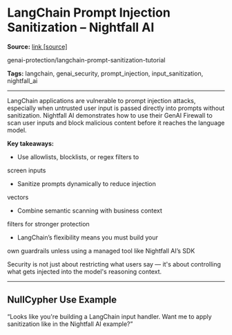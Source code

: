 # LangChain Prompt Injection Sanitization – Nightfall AI

**Source:** [link [source]]( https://help.nightfall.ai/nightfall-firewall-for-ai/tutorials)

genai-protection/langchain-prompt-sanitization-tutorial  

**Tags:** langchain, genai_security, prompt_injection, input_sanitization, nightfall_ai

---

LangChain applications are vulnerable to prompt injection attacks, especially when untrusted user input is passed directly into prompts without sanitization. Nightfall AI demonstrates how to use their GenAI Firewall to scan user inputs and block malicious content before it reaches the language model.

**Key takeaways:**

- Use allowlists, blocklists, or regex filters to

screen inputs  

- Sanitize prompts dynamically to reduce injection

vectors

- Combine semantic scanning with business context

filters for stronger protection  

- LangChain’s flexibility means you must build your

own guardrails unless using a managed tool like Nightfall AI’s SDK

Security is not just about restricting what users say — it's about controlling what gets injected into the model's reasoning context.

---

## NullCypher Use Example

“Looks like you're building a LangChain input handler. Want me to apply sanitization like in the Nightfall AI example?”
